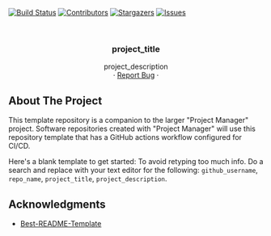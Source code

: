 <div id="top"></div>
<!--
Templated based on: https://github.com/othneildrew/Best-README-Template
-->

[![Build Status][build-shield]][build-url]
[![Contributors][contributors-shield]][contributors-url]
[![Stargazers][stars-shield]][stars-url]
[![Issues][issues-shield]][issues-url]

<br />
<div align="center">

  <h3 align="center">project_title</h3>

  <p align="center">
    project_description 
    <br />
    ·
    <a href="https://github.com/github_username/repo_name/issues">Report Bug</a>
    ·
  </p>
</div>

## About The Project

This template repository is a companion to the larger "Project Manager" project. Software repositories created with "Project Manager" will use this repository template that has a GitHub actions workflow configured for CI/CD.

Here's a blank template to get started: To avoid retyping too much info. Do a search and replace with your text editor for the following: `github_username`, `repo_name`,  `project_title`, `project_description`.

## Acknowledgments

* [Best-README-Template](https://github.com/othneildrew/Best-README-Template)


<!-- MARKDOWN LINKS & IMAGES -->
<!-- https://www.markdownguide.org/basic-syntax/#reference-style-links -->
[contributors-shield]: https://img.shields.io/github/contributors/github_username/repo_name.svg?style=for-the-badge
[contributors-url]: https://github.com/github_username/repo_name/graphs/contributors
[stars-shield]: https://img.shields.io/github/stars/github_username/repo_name.svg?style=for-the-badge
[stars-url]: https://github.com/github_username/repo_name/stargazers
[issues-shield]: https://img.shields.io/github/issues/github_username/repo_name.svg?style=for-the-badge
[issues-url]: https://github.com/github_username/repo_name/issues
[build-shield]: https://img.shields.io/github/workflow/status/github_username/repo_name/ci-cd?style=for-the-badge
[build-url]: https://github.com/github_username/repo_name/actions
